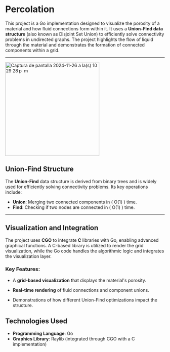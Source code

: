 # Percolation

This project is a Go implementation designed to visualize the porosity of a material and how fluid connections form within it. It uses a **Union-Find data structure** (also known as Disjoint Set Union) to efficiently solve connectivity problems in undirected graphs. The project highlights the flow of liquid through the material and demonstrates the formation of connected components within a grid.

---
<img width="297" alt="Captura de pantalla 2024-11-26 a la(s) 10 29 28 p  m" src="https://github.com/user-attachments/assets/9b5a8eda-066b-4a65-a284-7846f19b2ba9">

## **Union-Find Structure**

The **Union-Find** data structure is derived from binary trees and is widely used for efficiently solving connectivity problems. Its key operations include:

- **Union**: Merging two connected components in \( O(1) \) time.
- **Find**: Checking if two nodes are connected in \( O(1) \) time.

---

## **Visualization and Integration**

The project uses **CGO** to integrate **C** libraries with Go, enabling advanced graphical functions. A C-based library is utilized to render the grid visualization, while the Go code handles the algorithmic logic and integrates the visualization layer. 

### Key Features:

- A **grid-based visualization** that displays the material's porosity.

- **Real-time rendering** of fluid connections and component unions.
- Demonstrations of how different Union-Find optimizations impact the structure.


## **Technologies Used**

- **Programming Language**: Go
- **Graphics Library**: Raylib (integrated through CGO with a C implementation)




